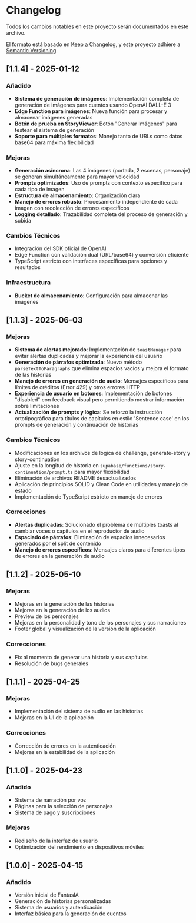# Changelog
Todos los cambios notables en este proyecto serán documentados en este archivo.

El formato está basado en [Keep a Changelog](https://keepachangelog.com/es-ES/1.0.0/),
y este proyecto adhiere a [Semantic Versioning](https://semver.org/spec/v2.0.0.html).

## [1.1.4] - 2025-01-12

### Añadido
- **Sistema de generación de imágenes**: Implementación completa de generación de imágenes para cuentos usando OpenAI DALL-E 3
- **Edge Function para imágenes**: Nueva función para procesar y almacenar imágenes generadas
- **Botón de prueba en StoryViewer**: Botón "Generar Imágenes" para testear el sistema de generación
- **Soporte para múltiples formatos**: Manejo tanto de URLs como datos base64 para máxima flexibilidad

### Mejoras
- **Generación asíncrona**: Las 4 imágenes (portada, 2 escenas, personaje) se generan simultáneamente para mayor velocidad
- **Prompts optimizados**: Uso de prompts con contexto específico para cada tipo de imagen
- **Estructura de almacenamiento**: Organización clara
- **Manejo de errores robusto**: Procesamiento independiente de cada imagen con recolección de errores específicos
- **Logging detallado**: Trazabilidad completa del proceso de generación y subida

### Cambios Técnicos
- Integración del SDK oficial de OpenAI
- Edge Function con validación dual (URL/base64) y conversión eficiente
- TypeScript estricto con interfaces específicas para opciones y resultados

### Infraestructura
- **Bucket de almacenamiento**: Configuración para almacenar las imágenes

## [1.1.3] - 2025-06-03

### Mejoras
- **Sistema de alertas mejorado**: Implementación de `toastManager` para evitar alertas duplicadas y mejorar la experiencia del usuario
- **Generación de párrafos optimizada**: Nuevo método `parseTextToParagraphs` que elimina espacios vacíos y mejora el formato de las historias
- **Manejo de errores en generación de audio**: Mensajes específicos para límites de créditos (Error 429) y otros errores HTTP
- **Experiencia de usuario en botones**: Implementación de botones "disabled" con feedback visual pero permitiendo mostrar información sobre limitaciones
- **Actualización de prompts y lógica**: Se reforzó la instrucción ortotipográfica para títulos de capítulos en estilo 'Sentence case' en los prompts de generación y continuación de historias

### Cambios Técnicos
- Modificaciones en los archivos de lógica de challenge, generate-story y story-continuation
- Ajuste en la longitud de historia en `supabase/functions/story-continuation/prompt.ts` para mayor flexibilidad
- Eliminación de archivos README desactualizados
- Aplicación de principios SOLID y Clean Code en utilidades y manejo de estado
- Implementación de TypeScript estricto en manejo de errores

### Correcciones
- **Alertas duplicadas**: Solucionado el problema de múltiples toasts al cambiar voces o capítulos en el reproductor de audio
- **Espaciado de párrafos**: Eliminación de espacios innecesarios generados por el split de contenido
- **Manejo de errores específicos**: Mensajes claros para diferentes tipos de errores en la generación de audio

## [1.1.2] - 2025-05-10

### Mejoras
- Mejoras en la generación de las historias
- Mejoras en la generación de los audios
- Preview de los personajes
- Mejoras en la personalidad y tono de los personajes y sus narraciones
- Footer global y visualización de la versión de la aplicación

### Correcciones
- Fix al momento de generar una historia y sus capítulos
- Resolución de bugs generales

## [1.1.1] - 2025-04-25

### Mejoras
- Implementación del sistema de audio en las historias
- Mejoras en la UI de la aplicación

### Correcciones
- Corrección de errores en la autenticación
- Mejoras en la estabilidad de la aplicación

## [1.1.0] - 2025-04-23

### Añadido
- Sistema de narración por voz
- Páginas para la selección de personajes
- Sistema de pago y suscripciones

### Mejoras
- Rediseño de la interfaz de usuario
- Optimización del rendimiento en dispositivos móviles

## [1.0.0] - 2025-04-15

### Añadido
- Versión inicial de FantasIA
- Generación de historias personalizadas
- Sistema de usuarios y autenticación
- Interfaz básica para la generación de cuentos
